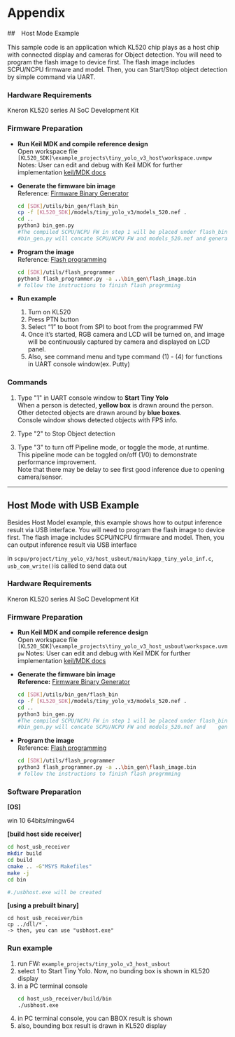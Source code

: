 # Appendix
##　Host Mode Example

This sample code is an application which KL520 chip plays as a host chip with connected display and cameras for Object detection. You will need to program the flash image to device first. The flash image includes SCPU/NCPU firmware and model. Then, you can Start/Stop object detection by simple command via UART. 



### Hardware Requirements

Kneron KL520 series AI SoC Development Kit    



### Firmware Preparation

- **Run Keil MDK and compile reference design**  
    Open workspace file `[KL520_SDK]\example_projects\tiny_yolo_v3_host\workspace.uvmpw`  
Notes:
User can edit and debug with Keil MDK for further implementation  [keil/MDK docs](https://www2.keil.com/mdk5/docs)

- **Generate the firmware bin image**  
    Reference: [Firmware Binary Generator](../flash_management/flash_management.md#33-firmware-binary-generation-fw-models)  
    ```bash
    cd [SDK]/utils/bin_gen/flash_bin
    cp -f [KL520_SDK]/models/tiny_yolo_v3/models_520.nef .
    cd ..
    python3 bin_gen.py
    #The compiled SCPU/NCPU FW in step 1 will be placed under flash_bin/ automatically 
    #bin_gen.py will concate SCPU/NCPU FW and models_520.nef and generate flash_image.bin
    ```

- **Program the image**  
    Reference:  [Flash programming](../flash_management/flash_management.md#34-flash-chip-programming-fw-data)  
    ```bash
    cd [SDK]/utils/flash_programmer
    python3 flash_programmer.py -a ..\bin_gen\flash_image.bin 
    # follow the instructions to finish flash progrmming
    ```
- **Run example**  
	1.  Turn on KL520 
	2.  Press PTN button 
	3.  Select “1” to boot from SPI to boot from the programmed FW
	4.  Once it’s started, RGB camera and LCD will be turned on, and image will be continuously captured by camera and displayed on LCD panel. 
	5.  Also, see command menu and type command (1) - (4) for functions in UART console window(ex. Putty)



### Commands

1. Type "1" in UART console window to **Start Tiny Yolo**  
When a person is detected, **yellow box** is drawn around the person.  
   Other detected objects are drawn around by **blue boxes**.  
Console window shows detected objects with FPS info. 
   
2. Type "2" to Stop Object detection

3. Type "3" to turn off Pipeline mode, or toggle the mode, at runtime.  
   This pipeline mode can be toggled on/off (1/0) to demonstrate performance improvement.   
   Note that there may be delay to see first good inference due to opening camera/sensor. 

   

---

## Host Mode with USB Example

Besides Host Model example, this example shows how to output inference result via USB interface. You will need to program the flash image to device first. The flash image includes SCPU/NCPU firmware and model. Then, you can output inference result via USB interface

in `scpu/project/tiny_yolo_v3/host_usbout/main/kapp_tiny_yolo_inf.c`,  `usb_com_write()`is called to send data out



### Hardware Requirements

Kneron KL520 series AI SoC Development Kit  

### Firmware Preparation

- **Run Keil MDK and compile reference design**  
Open workspace file `[KL520_SDK]\example_projects\tiny_yolo_v3_host_usbout\workspace.uvmpw`
Notes: 
  User can edit and debug with Keil MDK for further implementation  [keil/MDK docs](https://www2.keil.com/mdk5/docs)

- **Generate the firmware bin image**  
    **Reference:** [Firmware Binary Generator](../flash_management/flash_management.md#33-firmware-binary-generation-fw-models)  
    ```bash
    cd [SDK]/utils/bin_gen/flash_bin
    cp -f [KL520_SDK]/models/tiny_yolo_v3/models_520.nef .
    cd ..
    python3 bin_gen.py
    #The compiled SCPU/NCPU FW in step 1 will be placed under flash_bin/  automatically 
    #bin_gen.py will concate SCPU/NCPU FW and models_520.nef and    generate flash_image.bin
    ```
- **Program the image**  
    Reference: [Flash programming](../flash_management/flash_management.md#34-flash-chip-programming-fw-data)  
    
    ```bash
    cd [SDK]/utils/flash_programmer
    python3 flash_programmer.py -a ..\bin_gen\flash_image.bin 
    # follow the instructions to finish flash progrmming
    ```

### Software Preparation

**[OS]**

win 10 64bits/mingw64  

  

**[build host side receiver]**

```bash
cd host_usb_receiver
mkdir build
cd build
cmake .. -G"MSYS Makefiles"
make -j
cd bin

#./usbhost.exe will be created
```


**[using a prebuilt binary]**

```
cd host_usb_receiver/bin
cp ../dll/* .
-> then, you can use "usbhost.exe"
```


### Run example 
1. run FW: `example_projects/tiny_yolo_v3_host_usbout`
2. select 1 to Start Tiny Yolo. Now, no bunding box is shown in KL520 display 
3. in a PC terminal console
   ```bash
   cd host_usb_receiver/build/bin
   ./usbhost.exe
   ```
4. in PC terminal console, you can BBOX result is shown   
5. also, bounding box result is drawn in KL520 display


